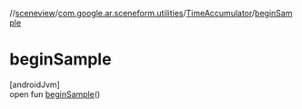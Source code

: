 //[sceneview](../../../index.md)/[com.google.ar.sceneform.utilities](../index.md)/[TimeAccumulator](index.md)/[beginSample](begin-sample.md)

# beginSample

[androidJvm]\
open fun [beginSample](begin-sample.md)()
